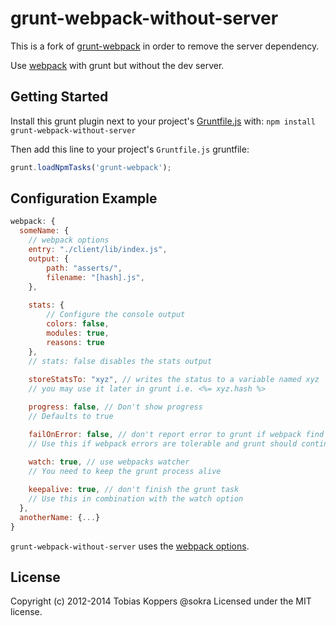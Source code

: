# grunt-webpack-without-server

This is a fork of [grunt-webpack](https://github.com/webpack/grunt-webpack) in order to remove the server dependency.

Use [webpack](https://github.com/webpack/webpack) with grunt but without the dev server.

## Getting Started
Install this grunt plugin next to your project's [Gruntfile.js](http://gruntjs.com/getting-started) with: `npm install grunt-webpack-without-server`

Then add this line to your project's `Gruntfile.js` gruntfile:

```javascript
grunt.loadNpmTasks('grunt-webpack');
```

## Configuration Example

``` javascript
webpack: {
  someName: {
	// webpack options
	entry: "./client/lib/index.js",
	output: {
		path: "asserts/",
		filename: "[hash].js",
	},
	
	stats: {
		// Configure the console output
		colors: false,
		modules: true,
		reasons: true
	},
	// stats: false disables the stats output
	
	storeStatsTo: "xyz", // writes the status to a variable named xyz
	// you may use it later in grunt i.e. <%= xyz.hash %>

	progress: false, // Don't show progress
	// Defaults to true

	failOnError: false, // don't report error to grunt if webpack find errors
	// Use this if webpack errors are tolerable and grunt should continue
	
	watch: true, // use webpacks watcher
	// You need to keep the grunt process alive

	keepalive: true, // don't finish the grunt task
	// Use this in combination with the watch option
  },
  anotherName: {...}
}
```

`grunt-webpack-without-server` uses the [webpack options](http://webpack.github.io/docs/configuration.html).

## License
Copyright (c) 2012-2014 Tobias Koppers @sokra 
Licensed under the MIT license.
